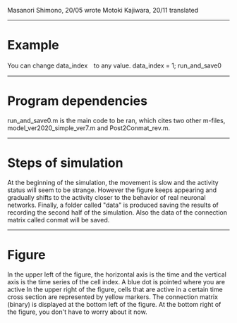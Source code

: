 Masanori Shimono, 20/05  wrote
Motoki Kajiwara,  20/11  translated

 ---------------  
# Example
  You can change data_index　to any value.
  data_index = 1; run_and_save0
 
 ---------------  
 # Program dependencies
  run_and_save0.m is the main code to be ran, which cites two other m-files, model_ver2020_simple_ver7.m and Post2Conmat_rev.m.

---------------  
# Steps of simulation

   At the beginning of the simulation, the movement is slow and the activity status will seem to be strange. However the figure 
   keeps appearing and gradually shifts to the activity closer to the behavior of real neuronal networks. Finally, a folder called 
   "data" is produced saving the results of recording the second half of the simulation. Also the data of the connection matrix 
   called conmat will be saved.
  
---------------  
# Figure

  In the upper left of the figure, the horizontal axis is the time and the vertical axis is the time series of the cell index.
  A blue dot is pointed where you are active
  In the upper right of the figure, cells that are active in a certain time cross section are represented by yellow markers.
  The connection matrix (binary) is displayed at the bottom left of the figure.
  At the bottom right of the figure, you don't have to worry about it now.

